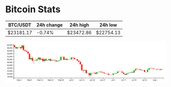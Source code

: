 # Bitcoin Stats

BTC/USDT|24h change|24h high|24h low|
|---|---|---|---|
|$23181.17|-0.74%|$23472.86|$22754.13|

<img src="./chart.svg">
